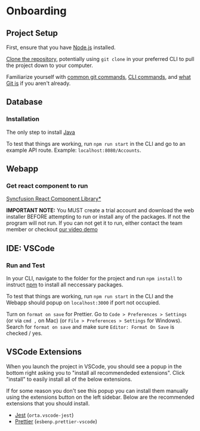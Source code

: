 # Onboarding

## Project Setup

First, ensure that you have [Node.js](https://nodejs.org/en/) installed.

[Clone the repository](https://docs.github.com/en/github/creating-cloning-and-archiving-repositories/cloning-a-repository), potentially using `git clone` in your preferred CLI to pull the project down to your computer.

Familiarize yourself with [common git commands](https://education.github.com/git-cheat-sheet-education.pdf), [CLI commands](https://www.w3schools.com/whatis/whatis_cli.asp), and [what Git is](https://www.atlassian.com/git/tutorials/what-is-git) if you aren't already.

## Database

### Installation

The only step to install [Java](https://www.java.com/en/download/) 

To test that things are working, run `npm run start` in the CLI and go to an example API route.
Example: `localhost:8080/Accounts`.

## Webapp

### Get react component to run
 [Syncfusion React Component Library\*](https://www.syncfusion.com/downloads/react) 

**IMPORTANT NOTE:** You MUST create a trial account and download the web installer BEFORE attempting to run or install any of the packages. If not the program will not run.
If you can not get it to run, either contact the team member or checkout [our video demo](https://github.com/Levent-Batakci/Gamified-Calendar/blob/main/docs/WebappDemo.md)
## IDE: VSCode

### Run and Test

In your CLI, navigate to the folder for the project and run `npm install` to instruct [npm](https://www.npmjs.com/about) to install all neccessary packages.

To test that things are working, run `npm run start` in the CLI and the Webapp should popup on `localhost:3000` if port not occupied.

Turn on `format on save` for Prettier.
Go to `Code > Preferences > Settings` (or via `cmd ,` on Mac) (or `File > Preferences > Settings` for Windows).
Search for `format on save` and make sure `Editor: Format On Save` is checked / yes.

## VSCode Extensions

When you launch the project in VSCode, you should see a popup in the bottom right asking you to "install all recommendeded extensions".
Click "install" to easily install all of the below extensions.

If for some reason you don't see this popup you can install them manually using the extensions button on the left sidebar.
Below are the recommended extensions that you should install.

- [Jest](https://marketplace.visualstudio.com/items?itemName=Orta.vscode-jest) (`orta.vscode-jest`)
- [Prettier](https://marketplace.visualstudio.com/items?itemName=esbenp.prettier-vscode) (`esbenp.prettier-vscode`)
